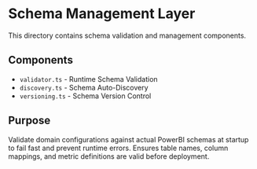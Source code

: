 # Schema Management Layer

This directory contains schema validation and management components.

## Components

- `validator.ts` - Runtime Schema Validation
- `discovery.ts` - Schema Auto-Discovery
- `versioning.ts` - Schema Version Control

## Purpose

Validate domain configurations against actual PowerBI schemas at startup to fail fast and prevent runtime errors. Ensures table names, column mappings, and metric definitions are valid before deployment.